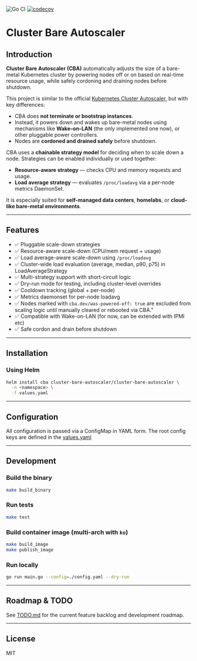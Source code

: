 ![Go CI](https://github.com/docent-net/cluster-bare-autoscaler/actions/workflows/go-test.yaml/badge.svg)
[![codecov](https://codecov.io/gh/docent-net/cluster-bare-autoscaler/branch/main/graph/badge.svg)](https://codecov.io/gh/docent-net/cluster-bare-autoscaler)

# Cluster Bare Autoscaler

## Introduction

**Cluster Bare Autoscaler (CBA)** automatically adjusts the size of a bare-metal Kubernetes cluster by powering nodes off or on based on real-time resource usage, while safely cordoning and draining nodes before shutdown.

This project is similar to the official [Kubernetes Cluster Autoscaler](https://github.com/kubernetes/autoscaler/tree/master/cluster-autoscaler), but with key differences:
- CBA does **not terminate or bootstrap instances**.
- Instead, it powers down and wakes up bare-metal nodes using mechanisms like **Wake-on-LAN** (the only implemented one now), or other pluggable power controllers.
- Nodes are **cordoned and drained safely** before shutdown.

CBA uses a **chainable strategy model** for deciding when to scale down a node. Strategies can be enabled individually or used together:
- **Resource-aware strategy** — checks CPU and memory requests and usage.
- **Load average strategy** — evaluates `/proc/loadavg` via a per-node metrics DaemonSet.

It is especially suited for **self-managed data centers**, **homelabs**, or **cloud-like bare-metal environments**.

---

## Features

- ✅ Pluggable scale-down strategies
- ✅ Resource-aware scale-down (CPU/mem request + usage)
- ✅ Load average-aware scale-down using `/proc/loadavg`
- ✅ Cluster-wide load evaluation (average, median, p90, p75) in LoadAverageStrategy
- ✅ Multi-strategy support with short-circuit logic
- ✅ Dry-run mode for testing, including cluster-level overrides
- ✅ Cooldown tracking (global + per-node)
- ✅ Metrics daemonset for per-node loadavg
- ✅ Nodes marked with `cba.dev/was-powered-off: true` are excluded from scaling 
    logic until manually cleared or rebooted via CBA."
- ✅ Compatible with Wake-on-LAN (for now, can be extended with IPMI etc)
- ✅ Safe cordon and drain before shutdown

---

## Installation

### Using Helm

```bash
helm install cba cluster-bare-autoscaler/cluster-bare-autoscaler \
  -n <namespace> \
  -f values.yaml
```

---

## Configuration

All configuration is passed via a ConfigMap in YAML form.
The root config keys are defined in the [values.yaml](helm/values.yaml)

---

## Development

### Build the binary
```bash
make build_binary
```

### Run tests
```bash
make test
```

### Build container image (multi-arch with `ko`)
```bash
make build_image
make publish_image
```

### Run locally
```bash
go run main.go --config=./config.yaml --dry-run
```

---

## Roadmap & TODO

See [TODO.md](TODO.md) for the current feature backlog and development roadmap.

---

## License

MIT
